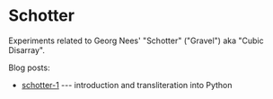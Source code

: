 # Schotter

Experiments related to Georg Nees' "Schotter" ("Gravel") aka "Cubic
Disarray".

Blog posts:

* [schotter-1](https://zellyn.com/2024/06/schotter-1/) ---
  introduction and transliteration into Python
